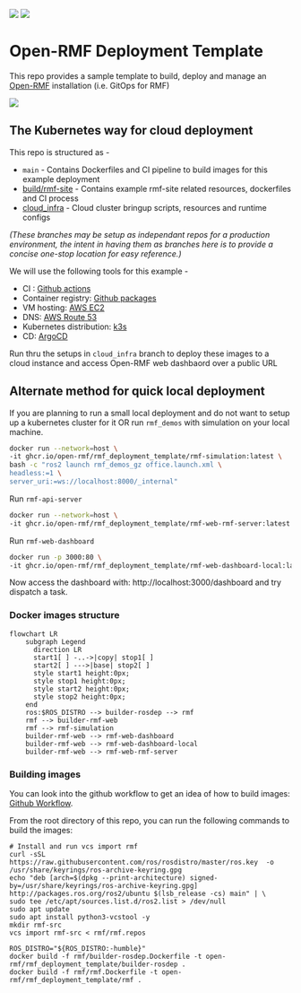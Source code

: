 ![](https://github.com/open-rmf/rmf_deployment_template/workflows/docker-img-latest/badge.svg)
![](https://github.com/open-rmf/rmf_deployment_template/workflows/rmf-site-ci/badge.svg)

# Open-RMF Deployment Template
This repo provides a sample template to build, deploy and manage an [Open-RMF](https://github.com/open-rmf/rmf) installation (i.e. GitOps for RMF)

![](../media/rmf_banner.png?raw=true)

## The Kubernetes way for cloud deployment
This repo is structured as -
- `main` - Contains Dockerfiles and CI pipeline to build images for this example deployment
- [build/rmf-site](https://github.com/open-rmf/rmf_deployment_template/tree/build/rmf-site) - Contains example rmf-site related resources, dockerfiles and CI process
- [cloud_infra](https://github.com/open-rmf/rmf_deployment_template/tree/cloud_infra) - Cloud cluster bringup scripts, resources and runtime configs

_(These branches may be setup as independant repos for a production environment, the intent in having them as branches here is to provide a concise one-stop location for easy reference.)_

We will use the following tools for this example -
- CI : [Github actions](https://github.com/features/actions)
- Container registry: [Github packages](https://github.com/features/packages)
- VM hosting: [AWS EC2](https://aws.amazon.com/ec2/)
- DNS: [AWS Route 53](https://aws.amazon.com/route53/)
- Kubernetes distribution: [k3s](https://k3s.io)
- CD: [ArgoCD](https://argoproj.github.io/cd)

Run thru the setups in `cloud_infra` branch to deploy these images to a cloud instance and access Open-RMF web dashbaord over a public URL

## Alternate method for quick local deployment
If you are planning to run a small local deployment and do not want to setup up a kubernetes cluster for it OR run `rmf_demos` with simulation on your local machine.

```bash
docker run --network=host \
-it ghcr.io/open-rmf/rmf_deployment_template/rmf-simulation:latest \
bash -c "ros2 launch rmf_demos_gz office.launch.xml \
headless:=1 \
server_uri:=ws://localhost:8000/_internal"
```

Run `rmf-api-server`
```bash
docker run --network=host \
-it ghcr.io/open-rmf/rmf_deployment_template/rmf-web-rmf-server:latest
```

Run `rmf-web-dashboard`
```bash
docker run -p 3000:80 \
-it ghcr.io/open-rmf/rmf_deployment_template/rmf-web-dashboard-local:latest
```

Now access the dashboard with: http://localhost:3000/dashboard and try dispatch a task.


### Docker images structure
```mermaid
flowchart LR
    subgraph Legend
      direction LR
      start1[ ] -..->|copy| stop1[ ]
      start2[ ] --->|base| stop2[ ]
      style start1 height:0px;
      style stop1 height:0px;
      style start2 height:0px;
      style stop2 height:0px;
    end
    ros:$ROS_DISTRO --> builder-rosdep --> rmf
    rmf --> builder-rmf-web
    rmf --> rmf-simulation
    builder-rmf-web --> rmf-web-dashboard
    builder-rmf-web --> rmf-web-dashboard-local
    builder-rmf-web --> rmf-web-rmf-server
```
### Building images
You can look into the github workflow to get an idea of how to build images:
[Github Workflow](https://github.com/open-rmf/rmf_deployment_template/blob/main/.github/workflows/docker-image.yml).

From the root directory of this repo, you can run the following commands to build the images:
```
# Install and run vcs import rmf
curl -sSL https://raw.githubusercontent.com/ros/rosdistro/master/ros.key  -o /usr/share/keyrings/ros-archive-keyring.gpg
echo "deb [arch=$(dpkg --print-architecture) signed-by=/usr/share/keyrings/ros-archive-keyring.gpg] http://packages.ros.org/ros2/ubuntu $(lsb_release -cs) main" | \
sudo tee /etc/apt/sources.list.d/ros2.list > /dev/null
sudo apt update
sudo apt install python3-vcstool -y
mkdir rmf-src
vcs import rmf-src < rmf/rmf.repos
```
```
ROS_DISTRO="${ROS_DISTRO:-humble}"
docker build -f rmf/builder-rosdep.Dockerfile -t open-rmf/rmf_deployment_template/builder-rosdep .
docker build -f rmf/rmf.Dockerfile -t open-rmf/rmf_deployment_template/rmf .
```
